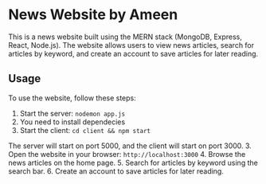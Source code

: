 # News Website by Ameen

This is a news website built using the MERN stack (MongoDB, Express, React, Node.js). The website allows users to view news articles, search for articles by keyword, and create an account to save articles for later reading.

## Usage

To use the website, follow these steps:

1. Start the server: `nodemon app.js`
2. You need to install dependecies
2. Start the client: `cd client && npm start`

The server will start on port 5000, and the client will start on port 3000.
3. Open the website in your browser: `http://localhost:3000`
4. Browse the news articles on the home page.
5. Search for articles by keyword using the search bar.
6. Create an account to save articles for later reading.
